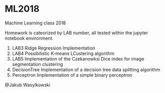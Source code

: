 # ML2018
Machine Learning class 2018

Homework is cateorized by LAB number, all tested within the jupyter notebook environment.

1. LAB3 Ridge Regression Implementation
2. LAB4 Possibilistic K-means LCustering algorithm
3. LAB5 Implementation of the Czekanowksi Dice index for image segmentation clustering
4. DecisionTree Implementation of a decision tree data splitting algorithm
5. Perceptron Implementation of a simple  binary perceptron

@Jakub Wasylkowski
